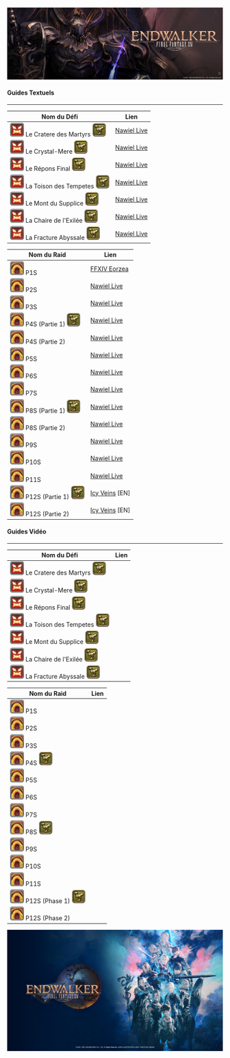 ![EW Logo](img/Endwalker_Logo.png)

#### Guides Textuels

---

| Nom du Défi                                                  | Lien                                                         |
| ------------------------------------------------------------ | ------------------------------------------------------------ |
| ![trial](img/trial.png) Le Cratere des Martyrs ![mount](img/mount.png) | [Nawiel Live](https://nawiel.live/le-cratere-des-martyrs-zordiarche-extreme/) |
| ![trial](img/trial.png) Le Crystal-Mere ![mount](img/mount.png) | [Nawiel Live](https://nawiel.live/le-cristal-mere-hydaelyn-extreme/) |
| ![trial](img/trial.png) Le Répons Final ![mount](img/mount.png) | [Nawiel Live](https://nawiel.live/le-repons-final-chantre-de-laneantissement-extreme/) |
| ![trial](img/trial.png) La Toison des Tempetes ![mount](img/mount.png) | [Nawiel Live](https://nawiel.live/la-toison-des-tempetes-barbariccia-extreme/) |
| ![trial](img/trial.png) Le Mont du Supplice ![mount](img/mount.png) | [Nawiel Live](https://nawiel.live/defi-extreme-6-3-quick-guide-extreme/) |
| ![trial](img/trial.png) La Chaire de l'Exilée ![mount](img/mount.png) | [Nawiel Live](https://nawiel.live/la-chaire-de-lexilee-golbez-quick-guide-extreme/) |
| ![trial](img/trial.png) La Fracture Abyssale ![mount](img/mount.png) | [Nawiel Live](https://nawiel.live/la-fracture-abyssale-zeromus-extreme/) |

| Nom du Raid    | Lien                                                         |
| -------------- | ------------------------------------------------------------ |
| ![raid](img/raid.png) P1S | [FFXIV Eorzea](https://www.ffxiv-eorzea.com/guides-instances/raid-hl/raid-pandaemonium-parvis-sadique-p1s/2024/06/10/) |
| ![raid](img/raid.png) P2S | [Nawiel Live](https://nawiel.live/limbes-du-pandaemonium-cloaque-sadique/) |
| ![raid](img/raid.png) P3S | [Nawiel Live](https://nawiel.live/limbes-du-pandaemonium-fournaise-sadique/) |
| ![raid](img/raid.png) P4S (Partie 1) ![mount](img/mount.png) | [Nawiel Live](https://nawiel.live/limbes-du-pandaemonium-abime-sadique-partie-1/) |
| ![raid](img/raid.png) P4S (Partie 2) | [Nawiel Live](https://nawiel.live/limbes-du-pandaemonium-abime-sadique-partie-2/) |
| ![raid](img/raid.png) P5S | [Nawiel Live](https://nawiel.live/purgatoire-du-pandaemonium-cages-sadique/) |
| ![raid](img/raid.png) P6S | [Nawiel Live](https://nawiel.live/purgatoire-du-pandaemonium-croisements-sadique/) |
| ![raid](img/raid.png) P7S | [Nawiel Live](https://nawiel.live/purgatoire-du-pandaemonium-racines-sadique/) |
| ![raid](img/raid.png) P8S (Partie 1) ![mount](img/mount.png) | [Nawiel Live](https://nawiel.live/purgatoire-du-pandaemonium-heredite-sadique-partie-1/) |
| ![raid](img/raid.png) P8S (Partie 2) | [Nawiel Live](https://nawiel.live/purgatoire-du-pandaemonium-heredite-sadique-partie-2/) |
| ![raid](img/raid.png) P9S | [Nawiel Live](https://nawiel.live/paradis-du-pandaemonium-metempsycose-sadique/) |
| ![raid](img/raid.png) P10S | [Nawiel Live](https://nawiel.live/paradis-du-pandaemonium-monochrome-sadique/) |
| ![raid](img/raid.png) P11S | [Nawiel Live](https://nawiel.live/le-paradis-du-pandaemonium-tribunal-sadique/) |
| ![raid](img/raid.png) P12S (Partie 1) ![mount](img/mount.png) | [Icy Veins](https://www.icy-veins.com/ffxiv/the-twelfth-circle-savage-part-one-raid-guide) [EN] |
| ![raid](img/raid.png) P12S (Partie 2) | [Icy Veins](https://www.icy-veins.com/ffxiv/the-twelfth-circle-savage-part-two-raid-guide) [EN] |



#### Guides Vidéo

---

| Nom du Défi                                                  | Lien |
| ------------------------------------------------------------ | ---- |
| ![trial](img/trial.png) Le Cratere des Martyrs ![mount](img/mount.png) |      |
| ![trial](img/trial.png) Le Crystal-Mere ![mount](img/mount.png) |      |
| ![trial](img/trial.png) Le Répons Final ![mount](img/mount.png) |      |
| ![trial](img/trial.png) La Toison des Tempetes ![mount](img/mount.png) |      |
| ![trial](img/trial.png) Le Mont du Supplice ![mount](img/mount.png) |      |
| ![trial](img/trial.png) La Chaire de l'Exilée ![mount](img/mount.png) |      |
| ![trial](img/trial.png) La Fracture Abyssale ![mount](img/mount.png) |      |

| Nom du Raid                                                  | Lien |
| ------------------------------------------------------------ | ---- |
| ![raid](img/raid.png) P1S                                    |      |
| ![raid](img/raid.png) P2S                                    |      |
| ![raid](img/raid.png) P3S                                    |      |
| ![raid](img/raid.png) P4S ![mount](img/mount.png)            |      |
| ![raid](img/raid.png) P5S                                    |      |
| ![raid](img/raid.png) P6S                                    |      |
| ![raid](img/raid.png) P7S                                    |      |
| ![raid](img/raid.png) P8S ![mount](img/mount.png)            |      |
| ![raid](img/raid.png) P9S                                    |      |
| ![raid](img/raid.png) P10S                                   |      |
| ![raid](img/raid.png) P11S                                   |      |
| ![raid](img/raid.png) P12S (Phase 1) ![mount](img/mount.png) |      |
| ![raid](img/raid.png) P12S (Phase 2)                         |      |

![EW Footer](img/EW_footer.jpg)